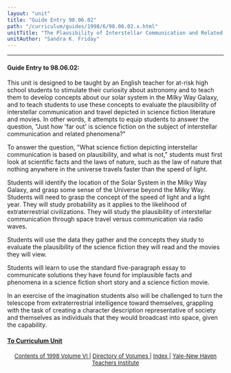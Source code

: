 ```yaml
---
layout: "unit"
title: "Guide Entry 98.06.02"
path: "/curriculum/guides/1998/6/98.06.02.x.html"
unitTitle: "The Plausibility of Interstellar Communication and Related Phenomena Depicted in Science Fiction Literature and Movies"
unitAuthor: "Sandra K. Friday"
---
```

<body>
 <p>
 </p>
 <hr/>
 <h4>
  Guide Entry to 98.06.02:
 </h4>
 This unit is designed to be taught by an English teacher for at-risk high school students to stimulate their curiosity about astronomy and to teach them to develop concepts about our solar system in the Milky Way Galaxy, and to teach students to use these concepts to evaluate the plausibility of interstellar communication and travel depicted in science fiction literature and movies.  In other words, it attempts to equip students to answer the question, "Just how 'far out' is science fiction on the subject of interstellar communication and related phenomena?"
 <p>
  To answer the question, "What science fiction depicting interstellar communication is based on plausibility, and what is not," students must first look at scientific facts and the laws of nature, such as the law of nature that nothing anywhere in the universe travels faster than the speed of light.
 </p>
 <p>
  Students will identify the location of the Solar System in the Milky Way Galaxy, and grasp some sense of the Universe beyond the Milky Way.  Students will need to grasp the concept of the speed of light and a light year.  They will study probability as it applies to the likelihood of extraterrestrial civilizations.  They will study the plausibility of interstellar communication through space travel versus communication via radio waves.
 </p>
 <p>
  Students will use the data they gather and the concepts they study to evaluate the plausibility of the science fiction they will read and the movies they will view.
 </p>
 <p>
  Students will learn to use the standard five-paragraph essay to communicate solutions they have found for implausible facts and phenomena in a science fiction short story and a science fiction movie.
 </p>
 <p>
  In an exercise of the imagination students also will be challenged to turn the telescope from extraterrestrial intelligence toward themselves, grappling with the task of creating a character description representative of society and themselves as individuals that they would broadcast into space, given the capability.
 </p>
 <p>
 </p>
 <p>
 </p>
 <h4>
  <a href="../../../units/1998/6/98.06.02.x.html">
   To Curriculum Unit
  </a>
 </h4>
 <center>
  <font size="-1">
   <a href="../../../units/1998/6/">
    Contents of 1998 Volume VI
   </a>
   |
   <a href="../../../units/">
    Directory of Volumes
   </a>
   |
   <a href="../../../indexes/">
    Index
   </a>
   |
   <a href="../../../../">
    Yale-New Haven Teachers Institute
   </a>
  </font>
 </center>
</body>
